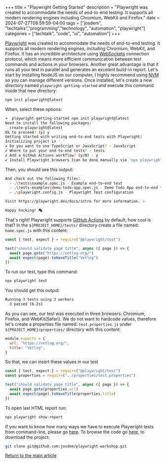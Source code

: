+++
title =  "Playwright Getting Started"
description = "Playwright was created to accommodate the needs of end-to-end testing. It supports all modern rendering engines including Chromium, WebKit and Firefox."
date = 2024-07-27T08:59:59-04:00
tags = ["josdem", "techtalks","programming","technology", "automation", "playwright"]
categories = ["techtalk", "code", "ui", "automation"]
+++

[Playwright](https://playwright.dev/) was created to accommodate the needs of end-to-end testing. It supports all modern rendering engines, including Chromium, WebKit, and Firefox. It has an incredible architecture using [WebSockets](https://developer.mozilla.org/en-US/docs/Web/API/WebSockets_API) connection protocol, which means more efficient communication between test commands and actions in your browsers. Another great advantage is that it runs all your test in parallel and generates an excelent build-in report. Let's start by installing NodeJS on our computer, I highly recommend using [NVM](https://github.com/nvm-sh/nvm) so you can manage different versions. Once installed, let's create a new directory named `playwright-getting-started` and execute this command inside that new directory:

```bash
npm init playwright@latest
```

When, select these options:

```bash
➜  playwright-getting-started npm init playwright@latest
Need to install the following packages:
  create-playwright@latest
Ok to proceed? (y) y
Getting started with writing end-to-end tests with Playwright:
Initializing project in '.'
✔ Do you want to use TypeScript or JavaScript? · JavaScript
✔ Where to put your end-to-end tests? · tests
✔ Add a GitHub Actions workflow? (y/N) · y
✔ Install Playwright browsers (can be done manually via 'npx playwright install')? (Y/n) · Y
```

Then, you should see this output:

```bash
And check out the following files:
  - .\tests\example.spec.js - Example end-to-end test
  - .\tests-examples\demo-todo-app.spec.js - Demo Todo App end-to-end tests
  - .\playwright.config.js - Playwright Test configuration

Visit https://playwright.dev/docs/intro for more information. ✨

Happy hacking! 🎭
```

That's right! Playwright supports [GitHub Actions](https://github.com/features/actions) by default; how cool is that? In the `${PROJECT_HOME}/tests/` directory create a file named: `home.spec.js` with this content:

```javascript
const { test, expect } = require("@playwright/test")

test("should validate page title", async ({ page }) => {
  await page.goto("https://vetlog.org/")
  await expect(page).toHaveTitle("Vetlog")
})
```

To run our test, type this command:

```bash
npx playwright test
```

You should get this output:

```bash
Running 3 tests using 3 workers
  3 passed (6.2s)
```
As you can see, our test was executed in three browsers: Chromium, Firefox, and WebKit(Safari). We do not want to hardcode values, therefore let's create a properties file named: `test.properties.js` under `${PROJECT_HOME}/properties/` directory with this content:

```javascript
module.exports = {
  url: "https://vetlog.org/",
  title: "Vetlog",
}
```

So that, we can insert these values in our test

```javascript
const { test, expect } = require("@playwright/test")
const properties = require("../properties/test.properties")

test("should validate page title", async ({ page }) => {
  await page.goto(properties.url)
  await expect(page).toHaveTitle(properties.title)
})
```

To open last HTML report run:

```bash
npx playwright show-report
```

If you want to know how many ways we have to execute Playwright tests from command-line, please go [here](https://playwright.dev/docs/running-tests#command-line). To browse the code go [here](https://github.com/josdem/playwright-workshop), to download the project:

```bash
git clone git@github.com:josdem/playwright-workshop.git
```

[Return to the main article](/techtalk/ux)
